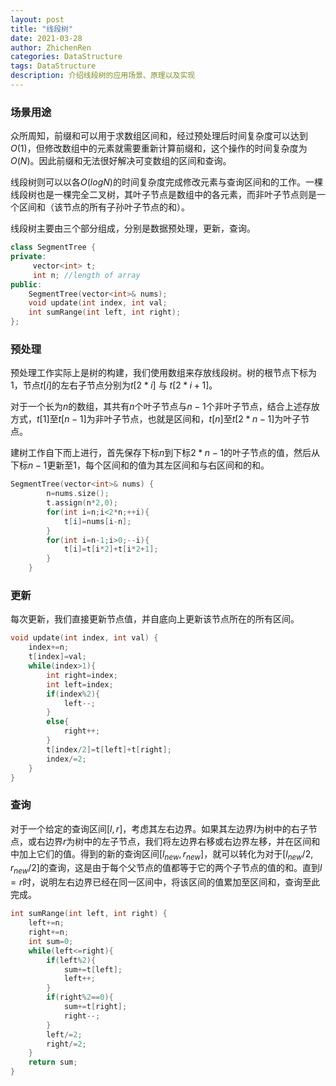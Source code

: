 ```yaml
---
layout: post
title: "线段树"
date: 2021-03-28
author: ZhichenRen
categories: DataStructure
tags: DataStructure
description: 介绍线段树的应用场景、原理以及实现
---
```


### 场景用途
众所周知，前缀和可以用于求数组区间和，经过预处理后时间复杂度可以达到$O(1)$，但修改数组中的元素就需要重新计算前缀和，这个操作的时间复杂度为$O(N)$。因此前缀和无法很好解决可变数组的区间和查询。

线段树则可以以各$O(logN)$的时间复杂度完成修改元素与查询区间和的工作。一棵线段树也是一棵完全二叉树，其叶子节点是数组中的各元素，而非叶子节点则是一个区间和（该节点的所有子孙叶子节点的和）。

线段树主要由三个部分组成，分别是数据预处理，更新，查询。
```c++
class SegmentTree {
private:
     vector<int> t; 
     int n; //length of array
public:
    SegmentTree(vector<int>& nums);
    void update(int index, int val;
    int sumRange(int left, int right);
};
```

### 预处理
预处理工作实际上是树的构建，我们使用数组来存放线段树。树的根节点下标为$1$，节点$t[i]$的左右子节点分别为$t[2*i]$ 与 $t[2*i+1]$。

对于一个长为$n$的数组，其共有$n$个叶子节点与$n-1$个非叶子节点，结合上述存放方式，$t[1]$至$t[n-1]$为非叶子节点，也就是区间和，$t[n]$至$t[2*n-1]$为叶子节点。

建树工作自下而上进行，首先保存下标$n$到下标$2*n-1$的叶子节点的值，然后从下标$n-1$更新至$1$，每个区间和的值为其左区间和与右区间和的和。
```c++
SegmentTree(vector<int>& nums) {
        n=nums.size();
        t.assign(n*2,0);
        for(int i=n;i<2*n;++i){
            t[i]=nums[i-n];
        }
        for(int i=n-1;i>0;--i){
            t[i]=t[i*2]+t[i*2+1];
        }
    }
```

### 更新
每次更新，我们直接更新节点值，并自底向上更新该节点所在的所有区间。
```c++
void update(int index, int val) {
    index+=n;
    t[index]=val;
    while(index>1){
        int right=index;
        int left=index;
        if(index%2){
            left--;
        }
        else{
            right++;
        }
        t[index/2]=t[left]+t[right];
        index/=2;
    }
}
```

### 查询
对于一个给定的查询区间$[l,r]$，考虑其左右边界。如果其左边界$l$为树中的右子节点，或右边界$r$为树中的左子节点，我们将左边界右移或右边界左移，并在区间和中加上它们的值。得到的新的查询区间$[l_{new},r_{new}]$，就可以转化为对于$[l_{new}/2,r_{new}/2]$的查询，这是由于每个父节点的值都等于它的两个子节点的值的和。直到$l=r$时，说明左右边界已经在同一区间中，将该区间的值累加至区间和，查询至此完成。
```c++
int sumRange(int left, int right) {
    left+=n;
    right+=n;
    int sum=0;
    while(left<=right){
        if(left%2){
            sum+=t[left];
            left++;
        }
        if(right%2==0){
            sum+=t[right];
            right--;
        }
        left/=2;
        right/=2;
    }
    return sum;
}
```